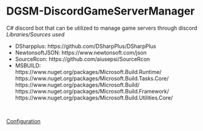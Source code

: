 # DGSM-DiscordGameServerManager
C# discord bot that can be utilized to manage game servers through discord<br />
<em>Libraries/Sources used</em>
<ul>
  <li>
    DSharpplus: https://github.com/DSharpPlus/DSharpPlus
  </li>
  <li>
    NewtonsoftJSON: https://www.newtonsoft.com/json
  </li>
  <li>
    SourceRcon: https://github.com/aiusepsi/SourceRcon
  </li>
  <li>
	MSBUILD:<br /> https://www.nuget.org/packages/Microsoft.Build.Runtime/ <br /> https://www.nuget.org/packages/Microsoft.Build.Tasks.Core/ <br /> https://www.nuget.org/packages/Microsoft.Build/ <br /> https://www.nuget.org/packages/Microsoft.Build.Framework/ <br /> https://www.nuget.org/packages/Microsoft.Build.Utilities.Core/
  </li>
  </ul><br />
  
[Configuration](https://github.com/Supershade2/DGSM-DiscordGameServerManager/wiki/Configuration-overview:-Config.json)
